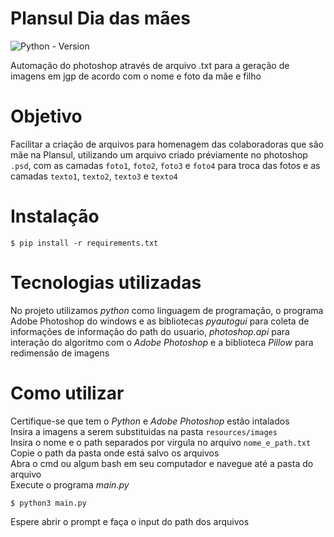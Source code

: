 # Plansul Dia das mães

![Python - Version](https://img.shields.io/badge/python-3.10-green)

Automação do photoshop através de arquivo .txt para a geração de imagens em jgp de acordo com o nome e foto da mãe e filho

# Objetivo

Facilitar a criação de arquivos para homenagem das colaboradoras que são mãe na Plansul, utilizando um arquivo criado préviamente no photoshop `.psd`, com as camadas `foto1`, `foto2`, `foto3` e `foto4` para troca das fotos e as camadas `texto1`, `texto2`, `texto3` e `texto4`

# Instalação

```shell 
$ pip install -r requirements.txt
```

# Tecnologias utilizadas

No projeto utilizamos _python_ como linguagem de programação, o programa Adobe Photoshop do windows e as bibliotecas _pyautogui_ para coleta de informações de informação do path do usuario, _photoshop.api_ para interação do algoritmo com o _Adobe Photoshop_ e a biblioteca _Pillow_ para redimensão de imagens

# Como utilizar

Certifique-se que tem o _Python_ e _Adobe Photoshop_ estão intalados <br> 
Insira a imagens a serem substituidas na pasta `resources/images` <br>
Insira o nome e o path separados por virgula no arquivo `nome_e_path.txt` <br>
Copie o path da pasta onde está salvo os arquivos<br>
Abra o cmd ou algum bash em seu computador e navegue até a pasta do arquivo<br>
Execute o programa _main.py_<br>
```shell
$ python3 main.py
```
Espere abrir o prompt e faça o input do path dos arquivos <br>
